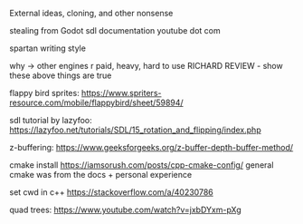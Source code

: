 External ideas, cloning, and other nonsense

stealing from Godot
sdl documentation
youtube dot com

spartan writing style

why -> other engines r paid, heavy, hard to use
RICHARD REVIEW - show these above things are true

flappy bird sprites:
https://www.spriters-resource.com/mobile/flappybird/sheet/59894/

sdl tutorial by lazyfoo:
https://lazyfoo.net/tutorials/SDL/15_rotation_and_flipping/index.php

z-buffering:
https://www.geeksforgeeks.org/z-buffer-depth-buffer-method/

cmake install
https://iamsorush.com/posts/cpp-cmake-config/
general cmake was from the docs + personal experience

set cwd in c++
https://stackoverflow.com/a/40230786

quad trees:
https://www.youtube.com/watch?v=jxbDYxm-pXg